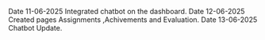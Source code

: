 Date 11-06-2025
Integrated chatbot on the dashboard.
Date 12-06-2025
Created pages Assignments ,Achivements and Evaluation.
Date 13-06-2025
Chatbot Update.